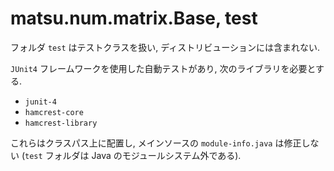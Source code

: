 # matsu.num.matrix.Base, test
フォルダ `test` はテストクラスを扱い, ディストリビューションには含まれない.

`JUnit4` フレームワークを使用した自動テストがあり,
次のライブラリを必要とする.

- `junit-4`
- `hamcrest-core`
- `hamcrest-library`

これらはクラスパス上に配置し, メインソースの `module-info.java` は修正しない
(`test` フォルダは Java のモジュールシステム外である).
